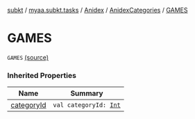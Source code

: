 [subkt](../../../index.md) / [myaa.subkt.tasks](../../index.md) / [Anidex](../index.md) / [AnidexCategories](index.md) / [GAMES](./-g-a-m-e-s.md)

# GAMES

`GAMES` [(source)](https://github.com/Myaamori/SubKt/blob/0.1.13/src/main/kotlin/myaa/subkt/tasks/tasks.kt#L1056)

### Inherited Properties

| Name | Summary |
|---|---|
| [categoryId](category-id.md) | `val categoryId: `[`Int`](https://kotlinlang.org/api/latest/jvm/stdlib/kotlin/-int/index.html) |
